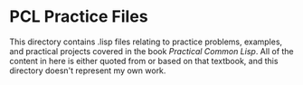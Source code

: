 # PCL Practice Files

This directory contains .lisp files relating to practice problems, examples, and practical projects covered in the book *Practical Common Lisp*.  All of the content in here is either quoted from or based on that textbook, and this directory doesn't represent my own work.  
